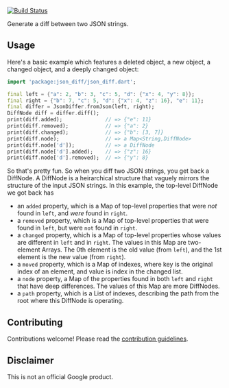 [![Build Status](https://github.com/google/dart-json_diff/workflows/Dart%20CI/badge.svg)](https://github.com/google/dart-json_diff/actions?query=workflow%3A"Dart+CI"+branch%3Amaster)

Generate a diff between two JSON strings.

Usage
-----

Here's a basic example which features a deleted object, a new object, a changed
object, and a deeply changed object:

```dart
import 'package:json_diff/json_diff.dart';

final left = {"a": 2, "b": 3, "c": 5, "d": {"x": 4, "y": 8}};
final right = {"b": 7, "c": 5, "d": {"x": 4, "z": 16}, "e": 11};
final differ = JsonDiffer.fromJson(left, right);
DiffNode diff = differ.diff();
print(diff.added);              // => {"e": 11}
print(diff.removed);            // => {"a": 2}
print(diff.changed);            // => {"b": [3, 7]}
print(diff.node);               // => a Map<String,DiffNode>
print(diff.node['d']);          // => a DiffNode
print(diff.node['d'].added);    // => {"z": 16}
print(diff.node['d'].removed);  // => {"y": 8}
```

So that's pretty fun. So when you diff two JSON strings, you get back a
DiffNode. A DiffNode is a heirarchical structure that vaguely mirrors the
structure of the input JSON strings. In this example, the top-level DiffNode we
got back has

* an `added` property, which is a Map of top-level properties that
  were _not_ found in `left`, and _were_ found in `right`.
* a `removed` property, which is a Map of top-level properties that were found
  in `left`, but were `not` found in `right`.
* a `changed` property, which is a Map of top-level properties whose values are
  different in `left` and in `right`. The values in this Map are two-element
  Arrays. The 0th element is the old value (from `left`), and the 1st element
  is the new value (from `right`).
* a `moved` property, which is a Map of indexes, where key is the original index 
  of an element, and value is index in the changed list.
* a `node` property, a Map of the properties found in both `left` and `right`
  that have deep differences. The values of this Map are more DiffNodes.
* a `path` property, which is a List of indexes, describing the path from the root
  where this DiffNode is operating.

Contributing
------------

Contributions welcome! Please read the
[contribution guidelines](CONTRIBUTING.md).

Disclaimer
----------

This is not an official Google product.
